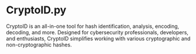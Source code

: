# CryptoID.py
CryptoID is an all-in-one tool for hash identification, analysis, encoding, decoding, and more. Designed for cybersecurity professionals, developers, and enthusiasts, CryptoID simplifies working with various cryptographic and non-cryptographic hashes.
